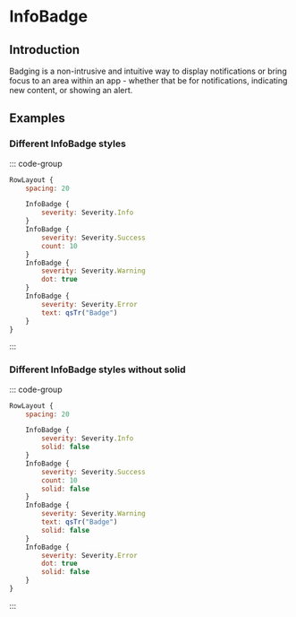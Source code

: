 # InfoBadge

## Introduction

<mcurl name="InfoBadge" url="https://learn.microsoft.com/en-us/windows/apps/design/controls/info-badge"></mcurl>

Badging is a non-intrusive and intuitive way to display notifications or bring focus to an area within an app - whether that be for notifications, indicating new content, or showing an alert.

## Examples

### Different InfoBadge styles

::: code-group

```qml
RowLayout {
    spacing: 20

    InfoBadge {
        severity: Severity.Info
    }
    InfoBadge {
        severity: Severity.Success
        count: 10
    }
    InfoBadge {
        severity: Severity.Warning
        dot: true
    }
    InfoBadge {
        severity: Severity.Error
        text: qsTr("Badge")
    }
}
```

:::

### Different InfoBadge styles without solid

::: code-group

```qml
RowLayout {
    spacing: 20

    InfoBadge {
        severity: Severity.Info
        solid: false
    }
    InfoBadge {
        severity: Severity.Success
        count: 10
        solid: false
    }
    InfoBadge {
        severity: Severity.Warning
        text: qsTr("Badge")
        solid: false
    }
    InfoBadge {
        severity: Severity.Error
        dot: true
        solid: false
    }
}
```

:::